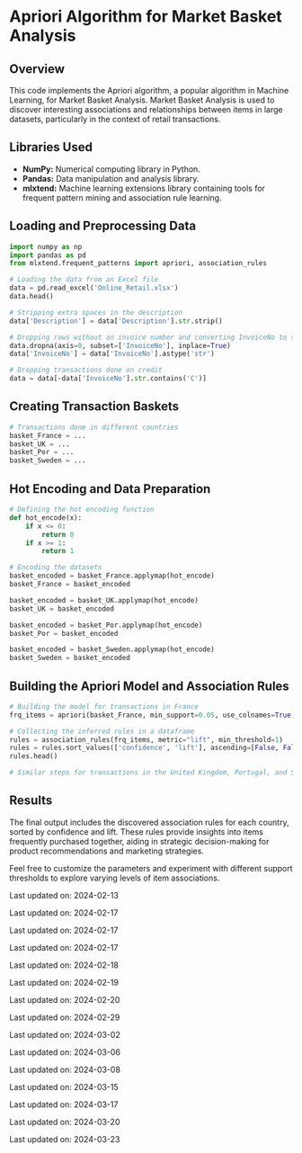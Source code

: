 ﻿# Apriori Algorithm for Market Basket Analysis

## Overview

This code implements the Apriori algorithm, a popular algorithm in Machine Learning, for Market Basket Analysis. Market Basket Analysis is used to discover interesting associations and relationships between items in large datasets, particularly in the context of retail transactions.

## Libraries Used

- **NumPy:** Numerical computing library in Python.
- **Pandas:** Data manipulation and analysis library.
- **mlxtend:** Machine learning extensions library containing tools for frequent pattern mining and association rule learning.

## Loading and Preprocessing Data

```python
import numpy as np
import pandas as pd
from mlxtend.frequent_patterns import apriori, association_rules

# Loading the data from an Excel file
data = pd.read_excel('Online_Retail.xlsx')
data.head()

# Stripping extra spaces in the description
data['Description'] = data['Description'].str.strip()

# Dropping rows without an invoice number and converting InvoiceNo to string
data.dropna(axis=0, subset=['InvoiceNo'], inplace=True)
data['InvoiceNo'] = data['InvoiceNo'].astype('str')

# Dropping transactions done on credit
data = data[~data['InvoiceNo'].str.contains('C')]
```

## Creating Transaction Baskets

```python
# Transactions done in different countries
basket_France = ...
basket_UK = ...
basket_Por = ...
basket_Sweden = ...
```

## Hot Encoding and Data Preparation

```python
# Defining the hot encoding function
def hot_encode(x):
    if x <= 0:
        return 0
    if x >= 1:
        return 1

# Encoding the datasets
basket_encoded = basket_France.applymap(hot_encode)
basket_France = basket_encoded

basket_encoded = basket_UK.applymap(hot_encode)
basket_UK = basket_encoded

basket_encoded = basket_Por.applymap(hot_encode)
basket_Por = basket_encoded

basket_encoded = basket_Sweden.applymap(hot_encode)
basket_Sweden = basket_encoded
```

## Building the Apriori Model and Association Rules

```python
# Building the model for transactions in France
frq_items = apriori(basket_France, min_support=0.05, use_colnames=True)

# Collecting the inferred rules in a dataframe
rules = association_rules(frq_items, metric="lift", min_threshold=1)
rules = rules.sort_values(['confidence', 'lift'], ascending=[False, False])
rules.head()

# Similar steps for transactions in the United Kingdom, Portugal, and Sweden
```

## Results

The final output includes the discovered association rules for each country, sorted by confidence and lift. These rules provide insights into items frequently purchased together, aiding in strategic decision-making for product recommendations and marketing strategies.

Feel free to customize the parameters and experiment with different support thresholds to explore varying levels of item associations.

Last updated on: 2024-02-13

Last updated on: 2024-02-17

Last updated on: 2024-02-17

Last updated on: 2024-02-17

Last updated on: 2024-02-18

Last updated on: 2024-02-19

Last updated on: 2024-02-20

Last updated on: 2024-02-29

Last updated on: 2024-03-02

Last updated on: 2024-03-06

Last updated on: 2024-03-08

Last updated on: 2024-03-15

Last updated on: 2024-03-17

Last updated on: 2024-03-20

Last updated on: 2024-03-23
